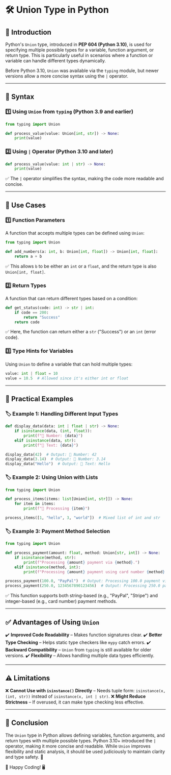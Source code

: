 # 🛠️ Union Type in Python

## 📌 Introduction
Python's `Union` type, introduced in **PEP 604 (Python 3.10)**, is used for specifying multiple possible types for a variable, function argument, or return type. This is particularly useful in scenarios where a function or variable can handle different types dynamically. 

Before Python 3.10, `Union` was available via the `typing` module, but newer versions allow a more concise syntax using the `|` operator.

---

## 📝 Syntax

### 1️⃣ Using `Union` from `typing` (Python 3.9 and earlier)
```python
from typing import Union

def process_value(value: Union[int, str]) -> None:
    print(value)
```

### 2️⃣ Using `|` Operator (Python 3.10 and later)
```python
def process_value(value: int | str) -> None:
    print(value)
```
✅ The `|` operator simplifies the syntax, making the code more readable and concise.

---

## 🎯 Use Cases

### 1️⃣ Function Parameters
A function that accepts multiple types can be defined using `Union`:
```python
from typing import Union

def add_numbers(a: int, b: Union[int, float]) -> Union[int, float]:
    return a + b
```
✅ This allows `b` to be either an `int` or a `float`, and the return type is also `Union[int, float]`.

### 2️⃣ Return Types
A function that can return different types based on a condition:
```python
def get_status(code: int) -> str | int:
    if code == 200:
        return "Success"
    return code
```
✅ Here, the function can return either a `str` ("Success") or an `int` (error code).

### 3️⃣ Type Hints for Variables
Using `Union` to define a variable that can hold multiple types:
```python
value: int | float = 10
value = 10.5  # Allowed since it's either int or float
```

---

## 🔬 Practical Examples

### 🏷️ Example 1: Handling Different Input Types
```python
def display_data(data: int | float | str) -> None:
    if isinstance(data, (int, float)):
        print(f"🔢 Number: {data}")
    elif isinstance(data, str):
        print(f"📝 Text: {data}")

display_data(42)  # Output: 🔢 Number: 42
display_data(3.14)  # Output: 🔢 Number: 3.14
display_data("Hello")  # Output: 📝 Text: Hello
```

### 🏷️ Example 2: Using Union with Lists
```python
from typing import Union

def process_items(items: list[Union[int, str]]) -> None:
    for item in items:
        print(f"🔄 Processing {item}")

process_items([1, "hello", 3, "world"])  # Mixed list of int and str
```

### 🏷️ Example 3: Payment Method Selection
```python
from typing import Union

def process_payment(amount: float, method: Union[str, int]) -> None:
    if isinstance(method, str):
        print(f"Processing {amount} payment via {method}.")
    elif isinstance(method, int):
        print(f"Processing {amount} payment using card number {method}.")

process_payment(100.0, "PayPal")  # Output: Processing 100.0 payment via PayPal.
process_payment(250.0, 1234567890123456)  # Output: Processing 250.0 payment using card number 1234567890123456.
```
✅ This function supports both string-based (e.g., "PayPal", "Stripe") and integer-based (e.g., card number) payment methods.

---

## ✅ Advantages of Using `Union`
✔️ **Improved Code Readability** – Makes function signatures clear.
✔️ **Better Type Checking** – Helps static type checkers like `mypy` catch errors.
✔️ **Backward Compatibility** – `Union` from `typing` is still available for older versions.
✔️ **Flexibility** – Allows handling multiple data types efficiently.

---

## ⚠️ Limitations
❌ **Cannot Use with `isinstance()` Directly** – Needs tuple form: `isinstance(x, (int, str))` instead of `isinstance(x, int | str)`.
❌ **Might Reduce Strictness** – If overused, it can make type checking less effective.

---

## 🏁 Conclusion
The `Union` type in Python allows defining variables, function arguments, and return types with multiple possible types. Python 3.10+ introduced the `|` operator, making it more concise and readable. While `Union` improves flexibility and static analysis, it should be used judiciously to maintain clarity and type safety. 🎯

🚀 Happy Coding! 🖥️

